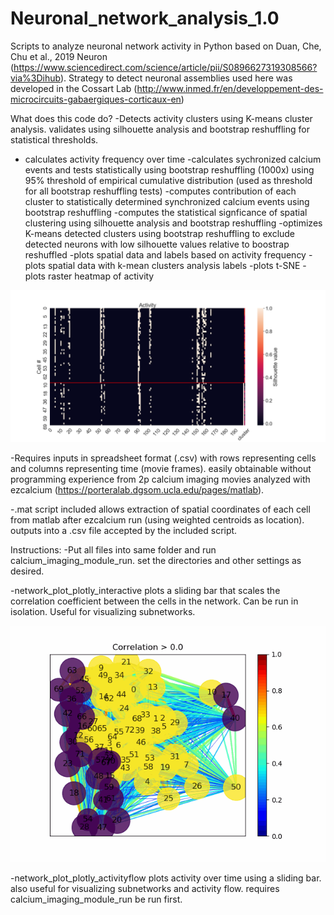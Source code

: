 # Neuronal_network_analysis_1.0
Scripts to analyze neuronal network activity in Python based on Duan, Che, Chu et al., 2019 Neuron (https://www.sciencedirect.com/science/article/pii/S0896627319308566?via%3Dihub). Strategy to detect neuronal assemblies used here was developed in the Cossart Lab (http://www.inmed.fr/en/developpement-des-microcircuits-gabaergiques-corticaux-en)

What does this code do?
-Detects activity clusters using K-means cluster analysis. validates using silhouette analysis and bootstrap reshuffling for statistical thresholds. 
- calculates activity frequency over time
-calculates sychronized calcium events and tests statistically using bootstrap reshuffling (1000x) using 95% threshold of empirical cumulative distribution (used as threshold for all bootstrap reshuffling tests)
-computes contribution of each cluster to statistically determined synchronized calcium events using bootstrap reshuffling
-computes the statistical signficance of spatial clustering using silhouette analysis and bootstrap reshuffling
-optimizes K-means detected clusters using bootstrap reshuffling to exclude detected neurons with low silhouette values relative to boostrap reshuffled
-plots spatial data and labels based on activity frequency
-plots spatial data with k-mean clusters analysis labels
-plots t-SNE 
-plots raster heatmap of activity 

![Heatmap of deconvolved df/f activity over time](Figure_2.png)


-Requires inputs in spreadsheet format (.csv) with rows representing cells and columns representing time (movie frames). easily obtainable without programming experience from 2p calcium imaging movies analyzed with ezcalcium (https://porteralab.dgsom.ucla.edu/pages/matlab). 

-.mat script included allows extraction of spatial coordinates of each cell from matlab after ezcalcium run (using weighted centroids as location). outputs into a .csv file accepted by the included script.

Instructions:
-Put all files into same folder and run calcium_imaging_module_run. set the directories and other settings as desired.

-network_plot_plotly_interactive plots a sliding bar that scales the correlation coefficient between the cells in the network. Can be run in isolation. Useful for visualizing subnetworks.  

![Neuronal network analysis of 2-photon imaging P7 mouse expressing GCaMP-6s](test.gif)


-network_plot_plotly_activityflow plots activity over time using a sliding bar. also useful for visualizing subnetworks and activity flow. requires calcium_imaging_module_run be run first. 


